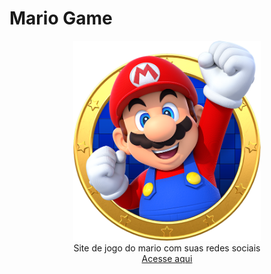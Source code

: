 # Mario Game

<div align=center>
     <a href="https://ezequielboucher.github.io/AulaGIT/"> <img src="./assets/img/Mario.png" width=300></a>
</div>

<div align=center>Site de jogo do mario com suas redes sociais </div>


<div align=center>
     <a href="https://ezequielboucher.github.io/AulaGIT/"> Acesse aqui</a>
</div>
